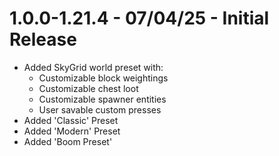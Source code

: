 # 1.0.0-1.21.4 - 07/04/25 - Initial Release

* Added SkyGrid world preset with:
    * Customizable block weightings
    * Customizable chest loot
    * Customizable spawner entities
    * User savable custom presses
* Added 'Classic' Preset
* Added 'Modern' Preset
* Added 'Boom Preset'